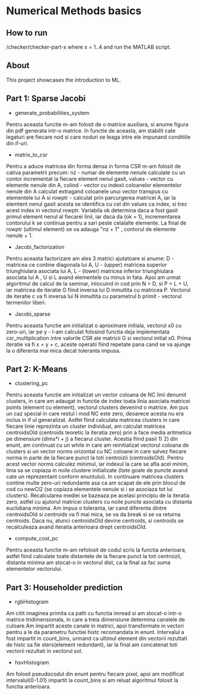 # Numerical Methods basics

## How to run

/checker/checker-part-x where x = 1..4 and run the MATLAB script.

## About
This project showcases the introduction to ML.

## Part 1: Sparse Jacobi

- generate_probabilities_system

Pentru aceasta functie m-am folosit de o matrice auxiliara, si anume figura
din pdf generata intr-o matrice. In functie de aceasta, am stabilit cate
legaturi are fiecare nod si care noduri se leaga intre ele impunand
conditiile din if-uri.


- matrix_to_csr

Pentru a aduce matricea din forma densa in forma CSR m-am folosit de cativa
parametrii precum: nz - numar de elemente nenule calculate cu un contor
incrementat la fiecare element nenul gasit, values - vector cu elemente
nenule din A, colind - vector cu indexii coloanelor elementelor nenule din
A calculat extragand coloanele unui vector transpus cu elementele lui A
si rowptr - calculat prin parcurgerea matricei A, iar la elemtent nenul gasit
acesta se identifica cu cel din values ca index, si trec acest index in 
vectorul rowptr. Variabila ok determina daca a fost gasit primul element nenul
al fiecarei linii, iar daca da (ok = 1), incrementarea contorului k se continua
pentru a sari peste celalalte elemente. La final de rowptr (ultimul element)
se va adauga "nz + 1" , contorul de elemente nenule + 1.


- Jacobi_factorization

Pentru aceasta factorizare am ales 3 matrici ajutatoare si anume: D - matricea
ce contine diagonala lui A, U - (upper) matricea superior triunghiulara
asociata lui A, L - (lower) matricea inferior triunghiulara asociata lui A
, U si L avand elementele cu minus in fata. Apoi am urmat algoritmul
de calcul de la seminar, inlocuind in cod prin N = D, si P = L + U, iar
matricea de iteratie G fiind inversa lui D inmultita cu matricea P. Vectorul
de iteratie c va fi inversa lui N inmultita cu parametrul b primit - vectorul
termenilor liberi.

- Jacobi_sparse

Pentru aceasta functie am initializat o aproximare initiala, vectorul x0 cu
zero-uri, iar pe y - l-am calculat folosind functia deja implementata
csr_multiplication intre valorile CSR ale matricii G si vectorul initial x0.
Prima iteratie va fi x = y + c, aceste operatii fiind repetate pana cand
se va ajunge la o diferenta mai mica decat toleranta impusa.

## Part 2: K-Means

- clustering_pc

Pentru aceasta functie am initializat un vector coloana de NC linii denumit
clusters, in care am adaugat in functie de index toata linia asociata 
matricei points (element cu element), vectorul clusters devenind o matrice.
Am pus un caz special in care restul i mod NC este zero, deoarece acesta nu
era inclus in if ul generalizat.
Astfel fiind calculata matricea clusters in care fiecare linie reprezinta
un cluster individual, am calculat matricea centroidsOld (centroids teoretic
la iteratia zero) prin a face media aritmetica pe dimensiuni (dims*i + j) a
fiecarui cluster. Acestia fiind pasii 1) 2) din enunt, am continuat cu un while
in care am reinitializat vectorul coloana de clusters si un vector norms
orizontal cu NC coloane in care salvez fiecare norma in parte de la fiecare
punct la toti centroizii (centroidsOld). Pentru acest vector norms calculez
minimul, iar indexul la care se afla acel minim, linia sa se copiaza in
noile clustere initializate (liste goale de puncte avand cate un reprezentant
conform enuntului). In continuare matricea clusters contine multe zero-uri
redundante asa ca am scapat de ele prin blocul de cod cu newCl2 (se copiaza
elementele nenule si i se asociaza tot lui clusters). Recalcularea mediei
se bazeaza pe acelasi principiu de la iteratia zero, astfel cu ajutorul
matricei clusters cu noile puncte asociata cu distanta euclidiana minima.
Am impus o toleranta, iar cand diferenta dintre centroidsOld si centroids
va fi mai mica, se va da break si se va returna centroids. Daca nu, atunci
centroidsOld devine centroids, si centroids se recalculeaza avand iteratia
anterioara drept centroidsOld.


- compute_cost_pc

Pentru aceasta functie m-am refolosit de codul scris la functia anterioara,
astfel fiind calculate toate distantele de la fiecare punct la toti
centroizii, distanta minima am stocat-o in vectorul dist, ca la final 
sa fac suma elementelor vectorului.

## Part 3: Householder prediction

- rgbHistogram

Am citit imaginea primita ca path cu functia imread si am stocat-o intr-o
matrice tridimensionala, in care a treia dimensiune determina canalele
de culoare.Am impartit aceste canale in matrici, apoi transformate in
vectori pentru a le da parametru functiei histc recomandata in enunt.
Intervalul a fost impartit in count_bins, urmand ca ultimul element
din vectorii rezultati de histc sa fie sters(element redundant), iar la final
am concatenat toti vectorii rezultati in vectorul sol.

- hsvHistogram

Am folosit pseudocodul din enunt pentru fiecare pixel, apoi am modificat
intervalul(0-1.01) impartit la count_bins si am reluat algoritmul folosit
la functia anterioara.

